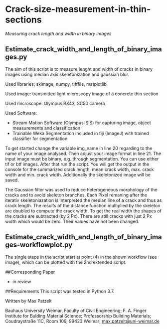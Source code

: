 # Crack-size-measurement-in-thin-sections
_Measuring crack length and width in binary images_
## Estimate_crack_width_and_length_of_binary_images.py



The aim of this script is to measure lenght and width of cracks in binary images using median axis skeletonization and gaussian blur.

Used libraries: skimage, numpy, tifffile, matplotlib

Used image: transmitted light microscopy image of a concrete thin section 

Used microscope: Olympus BX43, SC50 camera

Used Software:
- Stream Motion Software (Olympus-SIS) for capturing image, object measurements and classification
- Trainable Weka Segmentation included in fiji (ImageJ) with trained classifier for segmentation

To get started change the variable img_name in line 20 regarding to the name of your image analysed. Then adjust your image format in line 21. The input image must be binary, 
e.g. through segmentation. You can use either tif or btf images. After that run the script. You will get the output in the console for the summarized crack length, mean crack 
width, max. crack width and min. crack width. Additionally the skeletonized image will be saved. 

The Gaussian filter was used to reduce heterogeneous morphology of the cracks and to avoid skeleton branches.
Each Pixel remaning after the iterativ skeletoniazation is interpreted the median line of a crack and thus as crack length.
The results of the distance function multiplied by the skeleton are doubled to compute the crack width. To get the real width the shapes of the cracks are subtracted (by 2 Px). 
There are still cracks with just 2 Px width which would be zero. Their values have not been changed.

## Estimate_crack_width_and_length_of_binary_images-workflowplot.py
The single steps in the script start at point (4) in the shown workflow (see image), which can be plotted with the 2nd extended script.

##Corresponding Paper
- in review

##Requirements
This script was tested in Python 3.7.

Written by 
Max Patzelt

Bauhaus University Weimar, Faculty of Civil Engineering;
F. A. Finger Institute for Bulding Material Science;
Professorship Building Materials;
Coudraystraße 11C, Room 109, 99423 Weimar;
max.patzelt@uni-weimar.de
